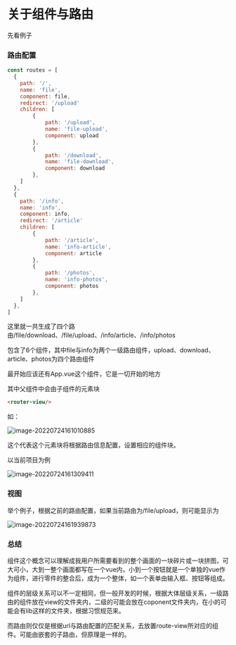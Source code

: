 # 关于组件与路由

先看例子

### 路由配置

```javascript
const routes = [
  {
    path: '/',
    name: 'file',
    component: file,
    redirect: '/upload'
    children: [
        {
            path: '/upload',
            name: 'file-upload',
            component: upload
        },
        {
            path: '/download',
            name: 'file-download',
            component: download
        },
    ]
  },
  {
    path: '/info',
    name: 'info',
    component: info,
    redirect: '/article'
    children: [
        {
            path: '/article',
            name: 'info-article',
            component: article
        },
        {
            path: '/photos',
            name: 'info-photos',
            component: photos
        },
    ]
  },
]
```

这里就一共生成了四个路由/file/download、/file/upload、/info/article、/info/photos

包含了6个组件，其中file与info为两个一级路由组件，upload、download、article、photos为四个路由组件

最开始应该还有App.vue这个组件，它是一切开始的地方

其中父组件中会由子组件的元素块

```html
<router-view/>
```

如：

![image-20220724161010885](https://irises-1309021317.cos.ap-shanghai.myqcloud.com/picgo/202207241610963.png)

这个代表这个元素块将根据路由信息配置，设置相应的组件块。



以当前项目为例

![image-20220724161309411](https://irises-1309021317.cos.ap-shanghai.myqcloud.com/picgo/202207241613561.png)



### 视图

举个例子，根据之前的路由配置，如果当前路由为/file/upload，则可能显示为

![image-20220724161939873](https://irises-1309021317.cos.ap-shanghai.myqcloud.com/picgo/202207241619956.png)

### 总结

组件这个概念可以理解成我用户所需要看到的整个画面的一块碎片或一块拼图，可大可小，大到一整个画面都写在一个vue内，小到一个按钮就是一个单独的vue作为组件，进行零件的整合后，成为一个整体，如一个表单由输入框、按钮等组成。

组件的层级关系可以不一定相同，但一般开发的时候，根据大体层级关系，一级路由的组件放在view的文件夹内，二级的可能会放在coponent文件夹内，在小的可能会有lib这样的文件夹，根据习惯规范来。

而路由则仅仅是根据url与路由配置的匹配关系，去放置route-view所对应的组件。可能由嵌套的子路由，但原理是一样的。